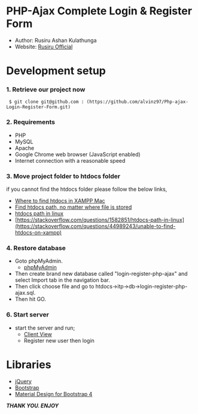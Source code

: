 # PHP-Ajax Complete Login & Register Form

* Author: Rusiru Ashan Kulathunga
* Website: [Rusiru Official](https://www.rusiruofficial.com)

# Development setup

### 1. Retrieve our project now

```git
 $ git clone git@github.com : (https://github.com/alvinz97/Php-ajax-Login-Register-Form.git)
```

### 2. Requirements

   * PHP
   * MySQL
   * Apache
   * Google Chrome web browser (JavaScript enabled)
   * Internet connection with a reasonable speed 
    

### 3. Move project folder to htdocs folder

   if you cannot find the htdocs folder please follow the below links,

  * [Where to find htdocs in XAMPP Mac](https://stackoverflow.com/questions/45518021/where-to-find-htdocs-in-xampp-mac)
  * [Find htdocs path, no matter where file is stored](https://stackoverflow.com/questions/5536730/find-htdocs-path-no-matter-where-file-is-stored)
  * [htdocs path in linux](https://stackoverflow.com/questions/1582851/htdocs-path-in-linux)
  * [https://stackoverflow.com/questions/1582851/htdocs-path-in-linux](https://stackoverflow.com/questions/44989243/unable-to-find-htdocs-on-xampp)

### 4. Restore database

   * Goto phpMyAdmin.
       * [phpMyAdmin](http://localhost/phpmyadmin/index.php)
   * Then create brand new database called "login-register-php-ajax" and select Import tab in the navigation bar.
   * Then click choose file and go to htdocs->itp->db->login-register-php-ajax.sql.
   * Then hit GO.

 ### 6. Start server
  * start the server and run;
    * [Client View](http://localhost:8080/foldername)
    * Register new user then login

 # Libraries
  * [jQuery](https://jquery.com/)
  * [Bootstrap](https://getbootstrap.com/)
  * [Material Design for Bootstrap 4 ](https://mdbootstrap.com/)
  

***THANK YOU. ENJOY***


